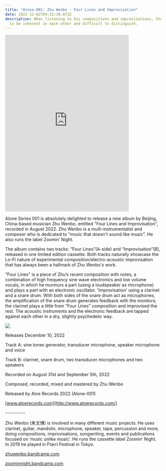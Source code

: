 ```yaml
---
title: "Alone-001: Zhu Wenbo - Four Lines and Improvisation"
date: 2022-12-02T04:15:39.073Z
description: When listening to his compositions and improvisations, the two seem
  to be inherent in each other and difficult to distinguish.
---
```

<iframe style="border: 0; width: 400px; height: 572px;" <iframe style="border: 0; width: 400px; height: 572px;" src="https://bandcamp.com/EmbeddedPlayer/album=1358578694/size=large/bgcol=ffffff/linkcol=0687f5/transparent=true/tracklist=true/tracks=3460437615,1129616953/esig=7ff43f413e82c05f6a320980f84525c3/" seamless><a href="https://aloerecords.bandcamp.com/album/four-lines-and-improvisation">Four Lines and Improvisation by Zhu Wenbo</a></iframe>

Alone Series 001 is absolutely delighted to release a new album by Beijing, China-based musician Zhu Wenbo, entitled "Four Lines and Improvisation", recorded in August 2022. Zhu Wenbo is a multi-instrumentalist and composer who is dedicated to "music that doesn't sound like music". He also runs the label Zoomin’ Night. 

The album contains two tracks: ”Four Lines”(A-side) and “Improvisation”(B), released in one limited edition cassette. Both tracks naturally showcase the Lo-Fi nature of experimental composition/electro-acoustic improvisation that has always been a hallmark of Zhu Wenbo's work. 

"Four Lines" is a piece of Zhu’s recent composition with notes, a combination of high frequency sine wave electronics and low volume vocals, in which he murmurs a part (using a loudspeaker as microphone) and plays a part with an electronic oscillator. 'Improvisation' using a clarinet and a snare drum. With both sides of the snare drum act as microphones, the amplification of the snare drum generates feedback with the monitors; the clarinet plays a little from "Four Lines" composition and improvised the rest. The acoustic instruments and the electronic feedback are tapped against each other in a dry, slightly psychedelic way.

![](/images/uploads/swz-3.jpg)

Releases December 10, 2022 

Track A: sine tones generator, transducer microphone, speaker microphone and voice 

Track B: clarinet, snare drum, two transducer microphones and two speakers 

Recorded on August 31st and September 5th, 2022 

Composed, recorded, mixed and mastered by Zhu Wenbo 

Released by Aloe Records 2022 (Alone-001) 

[www.aloerecords.com](http://www.aloerecords.com/)

\---------- 

Zhu Wenbo (朱文博) is involved in many different music projects. He uses clarinet, guitar, mandolin, microphone, speaker, tape, percussion and more, doing compositions, improvisations, songwriting, events and publications focused on ‘music unlike music’. He runs the cassette label Zoomin’ Night. In 2019 he played in Ftarri Festival in Tokyo. 

[zhuwenbo.bandcamp.com](https://zhuwenbo.bandcamp.com/) 

[zoominnight.bandcamp.com](https://zoominnight.bandcamp.com/)